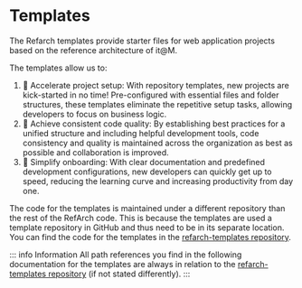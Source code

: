 # Templates

The Refarch templates provide starter files for web application projects based on the reference architecture of it@M.

The templates allow us to:
1. 🚀 Accelerate project setup: With repository templates, new projects are kick-started in no time! Pre-configured with essential files and folder structures, these templates eliminate the repetitive setup tasks, allowing developers to focus on business logic.
2. 💎 Achieve consistent code quality: By establishing best practices for a unified structure and including helpful development tools, code consistency and quality is maintained across the organization as best as possible and collaboration is improved.
3. 👥 Simplify onboarding: With clear documentation and predefined development configurations, new developers can quickly get up to speed, reducing the learning curve and increasing productivity from day one.

The code for the templates is maintained under a different repository than the rest of the RefArch code. This is because the templates are used a template repository in GitHub and thus need to be in its separate location.
You can find the code for the templates in the [refarch-templates repository](https://github.com/it-at-m/refarch-templates).

::: info Information
All path references you find in the following documentation for the templates are always in relation to the [refarch-templates repository](https://github.com/it-at-m/refarch-templates) (if not stated differently).
:::